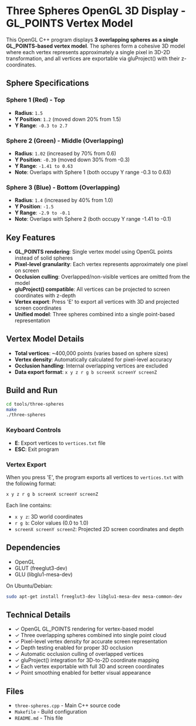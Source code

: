 # Three Spheres OpenGL 3D Display - GL_POINTS Vertex Model

This OpenGL C++ program displays **3 overlapping spheres as a single GL_POINTS-based vertex model**. The spheres form a cohesive 3D model where each vertex represents approximately a single pixel in 3D-2D transformation, and all vertices are exportable via gluProject() with their z-coordinates.

## Sphere Specifications

### Sphere 1 (Red) - Top
- **Radius**: `1.5`
- **Y Position**: `1.2` (moved down 20% from 1.5)
- **Y Range**: `-0.3 to 2.7`

### Sphere 2 (Green) - Middle (Overlapping)
- **Radius**: `1.02` (increased by 70% from 0.6)
- **Y Position**: `-0.39` (moved down 30% from -0.3)
- **Y Range**: `-1.41 to 0.63`
- **Note**: Overlaps with Sphere 1 (both occupy Y range -0.3 to 0.63)

### Sphere 3 (Blue) - Bottom (Overlapping)
- **Radius**: `1.4` (increased by 40% from 1.0)
- **Y Position**: `-1.5`
- **Y Range**: `-2.9 to -0.1`
- **Note**: Overlaps with Sphere 2 (both occupy Y range -1.41 to -0.1)

## Key Features

- **GL_POINTS rendering**: Single vertex model using OpenGL points instead of solid spheres
- **Pixel-level granularity**: Each vertex represents approximately one pixel on screen
- **Occlusion culling**: Overlapped/non-visible vertices are omitted from the model
- **gluProject() compatible**: All vertices can be projected to screen coordinates with z-depth
- **Vertex export**: Press 'E' to export all vertices with 3D and projected screen coordinates
- **Unified model**: Three spheres combined into a single point-based representation

## Vertex Model Details

- **Total vertices**: ~400,000 points (varies based on sphere sizes)
- **Vertex density**: Automatically calculated for pixel-level accuracy
- **Occlusion handling**: Internal overlapping vertices are excluded
- **Data export format**: `x y z r g b screenX screenY screenZ`

## Build and Run

```bash
cd tools/three-spheres
make
./three-spheres
```

### Keyboard Controls

- **E**: Export vertices to `vertices.txt` file
- **ESC**: Exit program

### Vertex Export

When you press 'E', the program exports all vertices to `vertices.txt` with the following format:
```
x y z r g b screenX screenY screenZ
```

Each line contains:
- `x y z`: 3D world coordinates
- `r g b`: Color values (0.0 to 1.0)
- `screenX screenY screenZ`: Projected 2D screen coordinates and depth

## Dependencies

- OpenGL
- GLUT (freeglut3-dev)
- GLU (libglu1-mesa-dev)

On Ubuntu/Debian:
```bash
sudo apt-get install freeglut3-dev libglu1-mesa-dev mesa-common-dev
```

## Technical Details

- ✓ OpenGL GL_POINTS rendering for vertex-based model
- ✓ Three overlapping spheres combined into single point cloud
- ✓ Pixel-level vertex density for accurate screen representation
- ✓ Depth testing enabled for proper 3D occlusion
- ✓ Automatic occlusion culling of overlapped vertices
- ✓ gluProject() integration for 3D-to-2D coordinate mapping
- ✓ Each vertex exportable with full 3D and screen coordinates
- ✓ Point smoothing enabled for better visual appearance

## Files

- `three-spheres.cpp` - Main C++ source code
- `Makefile` - Build configuration
- `README.md` - This file
